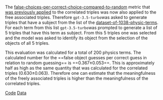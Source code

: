 The [false-choices-per-correct-choice-compared-to-random](../equations/false-choices-per-correct-choice-compared-to-random.md) metric that  [was previously applied](correlated-triples-evaluation.md) to the correlated triples was now also applied to the free associated triples.
Therefore `gpt-3.5-turbo`was asked to generate triples that have a subject from the list of the [dataset-of-1038-physic-terms](dataset-of-1038-physic-terms.md). For each term from this list `gpt-3.5-turbo`was prompted to generate a list of 5 triples that have this term as subject. From this 5 triples one was selected and the model was asked to identify its object from the selection of the objects of all 5 triples.

This evaluation was calculated for a total of 200 physics terms. The calculated number for the ==false object guesses per correct guess in relation to random guessing== is ==0.367±0.053==. This is approximately half as high as the same quantity that was calculated for the correlated triples (0.630±0.063). Therefore one can estimate that the meaningfulness of the freely associated triples is higher than the meaningfulness of the correlated triples.

[Code](https://github.com/gratach/master-experimental/blob/5bbf1c990226d6becabb7745106fdb28792ee87c/evaluate_free_associated_triple_ambiguity.ipynb)
[Data](https://github.com/gratach/master-database-files/tree/ae8872368569a40cf688d3d5f997903e2050e223/master-experimental/evaluate_free_associated_triple_ambiguity/object-identifying-tests/freeAssTr)
